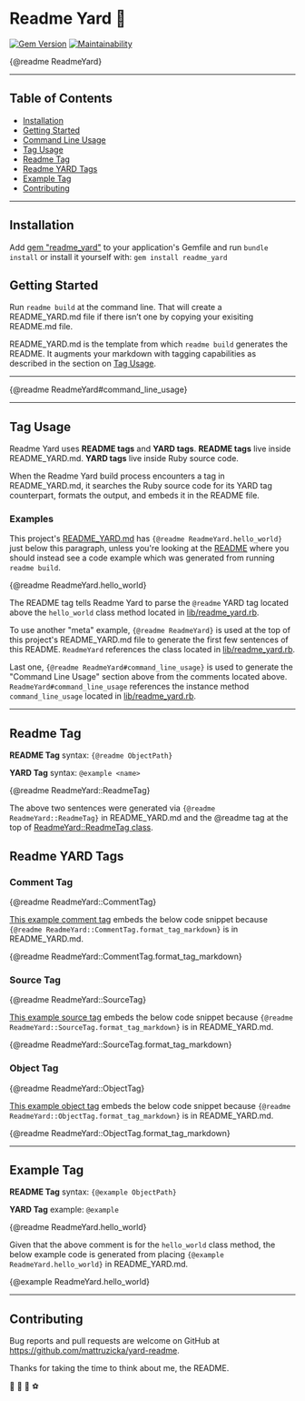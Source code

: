 # Readme Yard 🌿
[![Gem Version](https://badge.fury.io/rb/readme_yard.svg)](https://badge.fury.io/rb/readme_yard)
[![Maintainability](https://api.codeclimate.com/v1/badges/9fe0012930c3886dbe00/maintainability)](https://codeclimate.com/github/mattruzicka/readme_yard/maintainability)

{@readme ReadmeYard}

---

## Table of Contents
- [Installation](#installation)
- [Getting Started](#getting-started)
- [Command Line Usage](#command-line-usage)
- [Tag Usage](#tag-usage)
- [Readme Tag](#readme-tag)
- [Readme YARD Tags](#readme-yard-tags)
- [Example Tag](#example-tag)
- [Contributing](#contributing)

---

## Installation

Add [gem "readme_yard"](https://rubygems.org/gems/readme_yard) to your application's Gemfile and run `bundle install` or install it yourself with: `gem install readme_yard`

## Getting Started

Run `readme build` at the command line. That will create a README_YARD.md file if there isn’t one by copying your exisiting README.md file.

README_YARD.md is the template from which `readme build` generates the README. It augments your markdown with tagging capabilities as described in the section on [Tag Usage](#tag-usage).

---

{@readme ReadmeYard#command_line_usage}

---

## Tag Usage

Readme Yard uses **README tags** and **YARD tags**. **README tags** live inside README_YARD.md. **YARD tags** live inside Ruby source code.

When the Readme Yard build process encounters a tag in README_YARD.md, it searches the Ruby source code for its YARD tag counterpart, formats the output, and embeds it in the README file.

### Examples

This project's [README_YARD.md](https://github.com/mattruzicka/readme_yard/blob/main/README_YARD.md) has `{@readme ReadmeYard.hello_world}` just below this paragraph, unless you're looking at the [README]((https://github.com/mattruzicka/readme_yard/blob/main/README.md)) where you should instead see a code example which was generated from running `readme build`.

{@readme ReadmeYard.hello_world}

The README tag tells Readme Yard to parse the `@readme` YARD tag located above the `hello_world` class method located in [lib/readme_yard.rb](https://github.com/mattruzicka/readme_yard/blob/main/lib/readme_yard.rb).

To use another "meta" example, `{@readme ReadmeYard}` is used at the top of this project's README_YARD.md file to generate the first few sentences of this README. `ReadmeYard` references the class located in [lib/readme_yard.rb](https://github.com/mattruzicka/readme_yard/blob/main/lib/readme_yard.rb).

Last one, `{@readme ReadmeYard#command_line_usage}` is used to generate the "Command Line Usage" section above from the comments located above. `ReadmeYard#command_line_usage` references the instance method `command_line_usage` located in [lib/readme_yard.rb](https://github.com/mattruzicka/readme_yard/blob/main/lib/readme_yard.rb).

---

## Readme Tag

**README Tag** syntax: `{@readme ObjectPath}`

**YARD Tag** syntax: `@example <name>`

{@readme ReadmeYard::ReadmeTag}

The above two sentences were generated via `{@readme ReadmeYard::ReadmeTag}` in README_YARD.md and the @readme tag at the top of [ReadmeYard::ReadmeTag class](https://github.com/mattruzicka/readme_yard/blob/main/lib/readme_yard/readme_tag.rb).

## Readme YARD Tags


### Comment Tag

{@readme ReadmeYard::CommentTag}

[This example comment tag](https://github.com/mattruzicka/readme_yard/blob/main/lib/readme_yard/comment_tag.rb) embeds the below code snippet because `{@readme ReadmeYard::CommentTag.format_tag_markdown}` is in README_YARD.md.

{@readme ReadmeYard::CommentTag.format_tag_markdown}

### Source Tag

{@readme ReadmeYard::SourceTag}

[This example source tag](https://github.com/mattruzicka/readme_yard/blob/main/lib/readme_yard/source_tag.rb) embeds the below code snippet because `{@readme ReadmeYard::SourceTag.format_tag_markdown}` is in README_YARD.md.

{@readme ReadmeYard::SourceTag.format_tag_markdown}


### Object Tag

{@readme ReadmeYard::ObjectTag}

[This example object tag](https://github.com/mattruzicka/readme_yard/blob/main/lib/readme_yard/object_tag.rb) embeds the below code snippet because `{@readme ReadmeYard::ObjectTag.format_tag_markdown}` is in README_YARD.md.

{@readme ReadmeYard::ObjectTag.format_tag_markdown}


---

## Example Tag

**README Tag** syntax: `{@example ObjectPath}`

**YARD Tag** example: `@example`

{@readme ReadmeYard.hello_world}

Given that the above comment is for the `hello_world` class method, the below example code is generated from placing `{@example ReadmeYard.hello_world}` in README_YARD.md.

{@example ReadmeYard.hello_world}

---

## Contributing

Bug reports and pull requests are welcome on GitHub at https://github.com/mattruzicka/yard-readme.

Thanks for taking the time to think about me, the README.

🌿 🥏 🌱 ⚽
